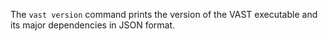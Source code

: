 The `vast version` command prints the version of the VAST executable and its
major dependencies in JSON format.
